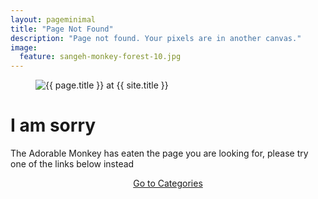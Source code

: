 ```yaml
---
layout: pageminimal
title: "Page Not Found"
description: "Page not found. Your pixels are in another canvas."
image:
  feature: sangeh-monkey-forest-10.jpg
---  
```

<figure>
<img src="{{ site.url }}/images/hmfaysal-404.jpg" alt="{{ page.title }} at {{ site.title }}">
</figure>
<div class="text-center">
<h1>I am sorry</h1>
<p>The Adorable Monkey has eaten the page you are looking for,
please try one of the links below instead</p>
</div>
<!--<figure>
<img src="{{ site.url }}/images/bg-arrow.png" alt="down-arrow">
</figure>-->

<center><a href="http://andreanisme.net/categories" class="btn btn-success btn-large">Go to Categories</a></center>